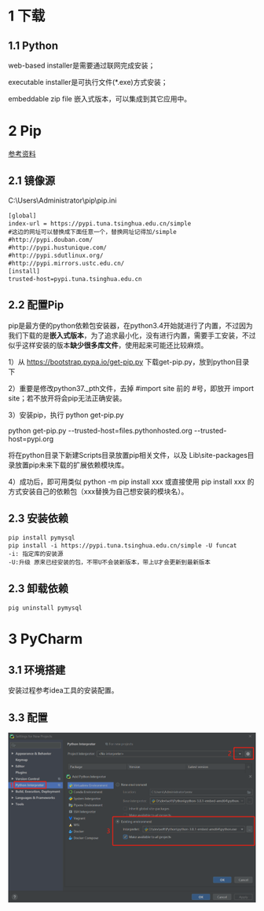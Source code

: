 # 1 下载

## 1.1 Python

web-based installer是需要通过联网完成安装；

executable installer是可执行文件(*.exe)方式安装；

embeddable zip file 嵌入式版本，可以集成到其它应用中。

# 2 Pip

[参考资料](https://blog.csdn.net/qq_41582429/article/details/102158562)

## 2.1 镜像源

C:\Users\Administrator\pip\pip.ini

```properties
[global]
index-url = https://pypi.tuna.tsinghua.edu.cn/simple
#这边的网址可以替换成下面任意一个，替换网址记得加/simple
#http://pypi.douban.com/
#http://pypi.hustunique.com/
#http://pypi.sdutlinux.org/
#http://pypi.mirrors.ustc.edu.cn/
[install]
trusted-host=pypi.tuna.tsinghua.edu.cn
```

## 2.2 配置Pip

pip是最方便的python依赖包安装器，在python3.4开始就进行了内置，不过因为我们下载的是**嵌入式版本**，为了追求最小化，没有进行内置，需要手工安装，不过似乎这样安装的版本**缺少很多库文件**，使用起来可能还比较麻烦。

1）从 https://bootstrap.pypa.io/get-pip.py 下载get-pip.py，放到python目录下

2）重要是修改python37._pth文件，去掉 #import site 前的 #号，即放开 import site；若不放开将会pip无法正确安装。

3）安装pip，执行 python get-pip.py

python get-pip.py --trusted-host=files.pythonhosted.org --trusted-host=pypi.org

将在python目录下新建Scripts目录放置pip相关文件，以及 Lib\site-packages目录放置pip未来下载的扩展依赖模块库。

4）成功后，即可用类似 python -m pip install xxx 或直接使用 pip install xxx 的方式安装自己的依赖包（xxx替换为自己想安装的模块名）。

## 2.3 安装依赖

```properties
pip install pymysql
pip install -i https://pypi.tuna.tsinghua.edu.cn/simple -U funcat
-i: 指定库的安装源
-U:升级 原来已经安装的包，不带U不会装新版本，带上U才会更新到最新版本
```

## 2.3 卸载依赖

```properties
pig uninstall pymysql
```

# 3 PyCharm

## 3.1 环境搭建

安装过程参考idea工具的安装配置。

## 3.3 配置

<img src="../../插图/编程语言/Python/python.png"/>

